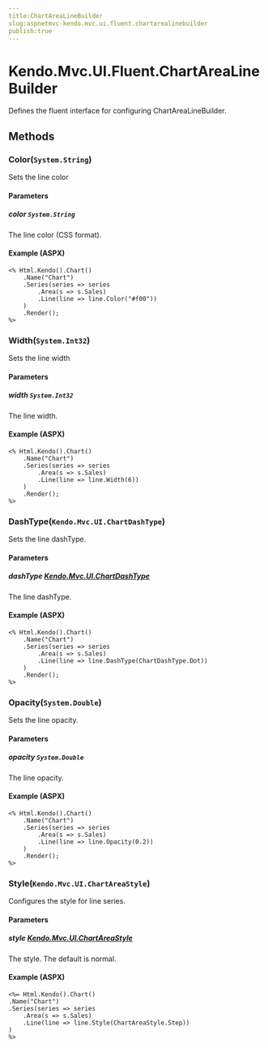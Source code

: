 ```yaml
---
title:ChartAreaLineBuilder
slug:aspnetmvc-kendo.mvc.ui.fluent.chartarealinebuilder
publish:true
---
```


# Kendo.Mvc.UI.Fluent.ChartAreaLineBuilder
Defines the fluent interface for configuring ChartAreaLineBuilder.



## Methods

### Color(`System.String`)
Sets the line color


#### Parameters

##### color `System.String`
The line color (CSS format).




#### Example (ASPX)
    <% Html.Kendo().Chart()
        .Name("Chart")
        .Series(series => series
            .Area(s => s.Sales)
            .Line(line => line.Color("#f00"))
        )
        .Render();
    %>


### Width(`System.Int32`)
Sets the line width


#### Parameters

##### width `System.Int32`
The line width.




#### Example (ASPX)
    <% Html.Kendo().Chart()
        .Name("Chart")
        .Series(series => series
            .Area(s => s.Sales)
            .Line(line => line.Width(6))
        )
        .Render();
    %>


### DashType(`Kendo.Mvc.UI.ChartDashType`)
Sets the line dashType.


#### Parameters

##### dashType [Kendo.Mvc.UI.ChartDashType](/kendo-ui/api/wrappers/aspnet-mvc/Kendo.Mvc.UI/ChartDashType)
The line dashType.




#### Example (ASPX)
    <% Html.Kendo().Chart()
        .Name("Chart")
        .Series(series => series
            .Area(s => s.Sales)
            .Line(line => line.DashType(ChartDashType.Dot))
        )
        .Render();
    %>


### Opacity(`System.Double`)
Sets the line opacity.


#### Parameters

##### opacity `System.Double`
The line opacity.




#### Example (ASPX)
    <% Html.Kendo().Chart()
        .Name("Chart")
        .Series(series => series
            .Area(s => s.Sales)
            .Line(line => line.Opacity(0.2))
        )
        .Render();
    %>


### Style(`Kendo.Mvc.UI.ChartAreaStyle`)
Configures the style for line series.


#### Parameters

##### style [Kendo.Mvc.UI.ChartAreaStyle](/kendo-ui/api/wrappers/aspnet-mvc/Kendo.Mvc.UI/ChartAreaStyle)
The style. The default is normal.




#### Example (ASPX)
    <%= Html.Kendo().Chart()
    .Name("Chart")
    .Series(series => series
        .Area(s => s.Sales)
        .Line(line => line.Style(ChartAreaStyle.Step))
    )
    %>



